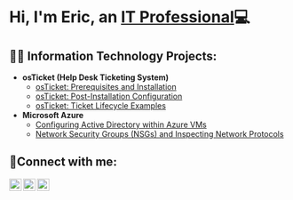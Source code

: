 <h1>Hi, I'm Eric, an <a href="https://linkedin.com/in/EricAlexander">IT Professional</a>💻</h1>

<h2>👨‍💻 Information Technology Projects:</h2>

- <b>osTicket (Help Desk Ticketing System)</b>
  - [osTicket: Prerequisites and Installation](https://github.com/EricAlexanderZ/osticket-prereqs)
  - [osTicket: Post-Installation Configuration](https://github.com/EricAlexanderZ/post-install-config)
  - [osTicket: Ticket Lifecycle Examples](https://github.com/EricAlexanderZ/ticket-lifecycle)
- <b>Microsoft Azure</b>
  - [Configuring Active Directory within Azure VMs](https://github.com/EricAlexanderZ/configure-ad)
  - [Network Security Groups (NSGs) and Inspecting Network Protocols](https://github.com/EricAlexanderZ/azure-network-protocols)

<h2>🤳Connect with me:</h2>

[<img align="left" alt="Josh | Twitter" width="22px" src="https://cdn.jsdelivr.net/npm/simple-icons@v3/icons/twitter.svg" />][twitter]
[<img align="left" alt="Josh | LinkedIn" width="22px" src="https://cdn.jsdelivr.net/npm/simple-icons@v3/icons/linkedin.svg" />][linkedin]
[<img align="left" alt="Josh | Instagram" width="22px" src="https://cdn.jsdelivr.net/npm/simple-icons@v3/icons/instagram.svg" />][instagram]

[twitter]: https://twitter.com/Jane
[instagram]: https://www.instagram.com/Jane
[linkedin]: https://linkedin.com/in/Jane

